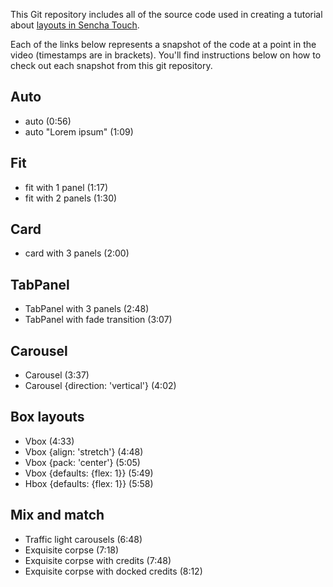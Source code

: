 This Git repository includes all of the source code used in creating a tutorial about [layouts in Sencha Touch][tutorial].

Each of the links below represents a snapshot of the code at a point in the video (timestamps are in brackets). You'll find instructions below on how to check out each snapshot from this git repository.

## Auto

* auto (0:56)
* auto "Lorem ipsum" (1:09)

## Fit

* fit with 1 panel (1:17)
* fit with 2 panels (1:30)

## Card

* card with 3 panels (2:00)

## TabPanel

* TabPanel with 3 panels (2:48)
* TabPanel with fade transition (3:07)

## Carousel

* Carousel (3:37)
* Carousel {direction: 'vertical'} (4:02)

## Box layouts

* Vbox (4:33)
* Vbox {align: 'stretch'} (4:48)
* Vbox {pack: 'center'} (5:05)
* Vbox {defaults: {flex: 1}} (5:49)
* Hbox {defaults: {flex: 1}} (5:58)

## Mix and match

* Traffic light carousels (6:48)
* Exquisite corpse (7:18)
* Exquisite corpse with credits (7:48)
* Exquisite corpse with docked credits (8:12)


[tutorial]: http://vimeo.com/15888504